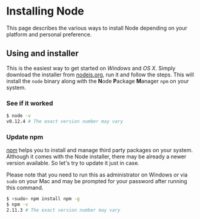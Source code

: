 # Installing Node

This page describes the various ways to install Node depending on your platform
and personal preference.

## Using and installer
This is the easiest way to get started on *Windows* and *OS X*. Simply download
the installer from [nodejs.org][nodejs org], run it and follow the steps.
This will install the `node` binary along with the **N**ode **P**ackage
**M**anager `npm` on your system.


### See if it worked
```bash
$ node -v
v0.12.4 # The exact version number may vary
```

### Update npm
[*npm*][npmjs org] helps you to install and manage third party packages on your system.
Although it comes with the Node installer, there may be already a newer
version available. So let's try to update it just in case.

Please note that you need to run this as administrator on Windows or via `sudo`
on your Mac and may be prompted for your password after running this command.

```bash
$ <sudo> npm install npm -g
$ npm -v
2.11.3 # The exact version number may vary
```

[nodejs org]: https://nodejs.org/
[npmjs org]: https://npmjs.org/
